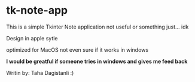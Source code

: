 # tk-note-app
This is a simple Tkinter Note application not useful or something just... idk

Design in apple sytle

optimized for MacOS not even sure if it works in windows 

**I would be greatful if someone tries in windows and gives me feed back**

Writin by: Taha Dagistanli :)

